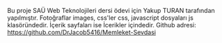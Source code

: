 Bu proje SAÜ Web Teknolojileri dersi ödevi için Yakup TURAN tarafından yapılmıştır.
Fotoğraflar images, css'ler css, javascript dosyaları js klasöründedir.
İçerik sayfaları ise İcerikler içindedir.
Github adresi: https://github.com/DrJacob5416/Memleket-Sevdasi
